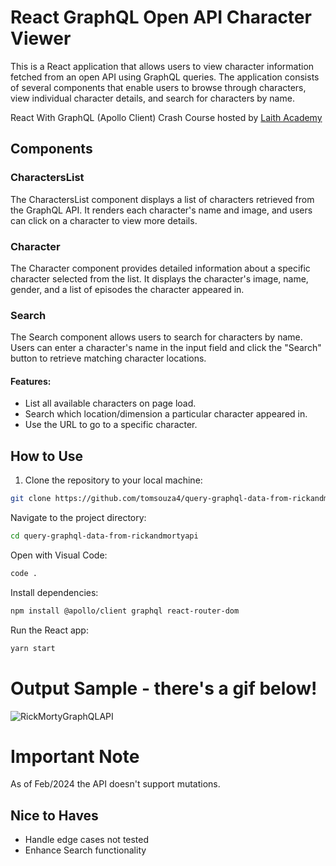 # React GraphQL Open API Character Viewer

This is a React application that allows users to view character information fetched from an open API using GraphQL queries. The application consists of several components that enable users to browse through characters, view individual character details, and search for characters by name.

React With GraphQL (Apollo Client) Crash Course hosted by [Laith Academy](https://www.youtube.com/watch?v=gAbIQx26wSI)

## Components

### CharactersList
The CharactersList component displays a list of characters retrieved from the GraphQL API. It renders each character's name and image, and users can click on a character to view more details.

### Character
The Character component provides detailed information about a specific character selected from the list. It displays the character's image, name, gender, and a list of episodes the character appeared in.

### Search
The Search component allows users to search for characters by name. Users can enter a character's name in the input field and click the "Search" button to retrieve matching character locations.

#### Features:
- List all available characters on page load.
- Search which location/dimension a particular character appeared in.
- Use the URL to go to a specific character.

## How to Use

1. Clone the repository to your local machine: 

```bash
git clone https://github.com/tomsouza4/query-graphql-data-from-rickandmortyapi.git
```

Navigate to the project directory:
```sh 
cd query-graphql-data-from-rickandmortyapi
```

Open with Visual Code:
```sh 
code .
```

Install dependencies:
```sh 
npm install @apollo/client graphql react-router-dom
```

Run the React app:
```sh
yarn start
```

# Output Sample - there's a gif below!
![RickMortyGraphQLAPI](https://github.com/tomsouza4/query-graphql-data-from-rickandmortyapi/assets/11336182/9f706d4c-0d0a-4114-94f1-052dd65a37c2)


# Important Note
As of Feb/2024 the API doesn't support mutations.

## Nice to Haves
- Handle edge cases not tested
- Enhance Search functionality
